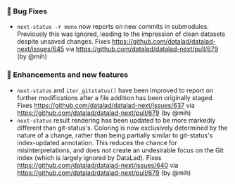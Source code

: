 ### 🐛 Bug Fixes

- `next-status -r mono` now reports on new commits in submodules.
  Previously this was ignored, leading to the impression of
  clean datasets despite unsaved changes.
  Fixes https://github.com/datalad/datalad-next/issues/645 via
  https://github.com/datalad/datalad-next/pull/679 (by @mih)

### 💫 Enhancements and new features

- `next-status` and `iter_gitstatus()` have been improved to
  report on further modifications after a file addition has been
  originally staged.
  Fixes https://github.com/datalad/datalad-next/issues/637 via
  https://github.com/datalad/datalad-next/pull/679 (by @mih)
- `next-status` result rendering has been updated to be more markedly
  different than git-status's. Coloring is now exclusively
  determined by the nature of a change, rather than being partially
  similar to git-status's index-updated annotation. This reduces
  the chance for misinterpretations, and does not create an undesirable
  focus on the Git index (which is largely ignored by DataLad).
  Fixes https://github.com/datalad/datalad-next/issues/640 via
  https://github.com/datalad/datalad-next/pull/679 (by @mih)
